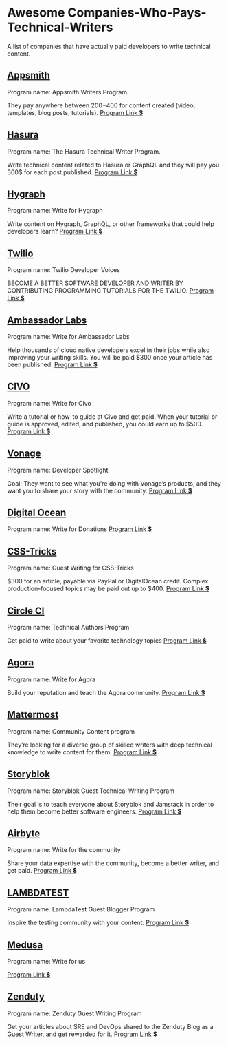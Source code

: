 # Awesome Companies-Who-Pays-Technical-Writers


A list of companies that have actually paid developers to write technical content.

## [Appsmith](https://www.appsmith.com/)
Program name: Appsmith Writers Program.

They pay anywhere between $200-$400 for content created (video, templates, blog posts, tutorials).
[Program Link 💲](https://www.appsmith.com/blog/launching-the-appsmith-writers-program?)

## [Hasura](https://hasura.io/)
Program name: The Hasura Technical Writer Program.

Write technical content related to Hasura or GraphQL and they will pay you 300$ for each post published.
[Program Link 💲](https://hasura.io/blog/the-hasura-technical-writer-program/)

## [Hygraph](https://hygraph.com/)
Program name: Write for Hygraph

Write content on Hygraph, GraphQL, or other frameworks that could help developers learn?
[Program Link 💲](https://hygraph.com/write-for-hygraph)

## [Twilio](https://www.twilio.com/)
Program name: Twilio Developer Voices

BECOME A BETTER SOFTWARE DEVELOPER AND WRITER BY CONTRIBUTING PROGRAMMING TUTORIALS FOR THE TWILIO.
[Program Link 💲](https://www.twilio.com/voices)

## [Ambassador Labs](https://www.getambassador.io/)
Program name: Write for Ambassador Labs

Help thousands of cloud native developers excel in their jobs while also improving your writing skills. 
You will be paid $300 once your article has been published.
[Program Link 💲](https://www.getambassador.io/write-for-us/)

## [CIVO](https://www.civo.com/)
Program name: Write for Civo 

Write a tutorial or how-to guide at Civo and get paid. When your tutorial or guide is approved, edited, and published, you could earn up to $500.
[Program Link 💲](https://www.civo.com/write-for-us)

## [Vonage](https://learn.vonage.com/)
Program name: Developer Spotlight

Goal: They want to see what you're doing with Vonage’s products, and they want you to share your story with the community.
[Program Link 💲](https://learn.vonage.com/spotlight/)
 
 ## [Digital Ocean](https://learn.vonage.com/)
 Program name: Write for Donations
 [Program Link 💲](https://www.digitalocean.com/community/pages/write-for-digitalocean)
 
  ## [CSS-Tricks](https://css-tricks.com/)
 Program name: Guest Writing for CSS-Tricks 
 
 $300 for an article, payable via PayPal or DigitalOcean credit. Complex production-focused topics may be paid out up to $400. 
 [Program Link 💲](https://css-tricks.com/guest-writing-for-css-tricks/)
 
 ## [Circle CI](https://circleci.com/)
 Program name: Technical Authors Program 
 
 Get paid to write about your favorite technology topics
 [Program Link 💲](https://circleci.com/blog/technical-authors-program/)
 
 ## [Agora](https://www.agora.io/en/)
 Program name: Write for Agora  
 
 Build your reputation and teach the Agora community.
 [Program Link 💲](https://www.agora.io/en/agora-content-contributors/)
 
 
## [Mattermost](https://mattermost.com/)
Program name: Community Content program

They’re looking for a diverse group of skilled writers with deep technical knowledge to write content for them.
[Program Link 💲](https://handbook.mattermost.com/contributors/contributors/ways-to-contribute/community-content-program)


## [Storyblok](https://www.storyblok.com/)
Program name: Storyblok Guest Technical Writing Program

Their goal is to teach everyone about Storyblok and Jamstack in order to help them become better software engineers.
[Program Link 💲](https://www.storyblok.com/tp/guest-writing-terms)

## [Airbyte](https://airbyte.com/)
Program name: Write for the community

Share your data expertise with the community, become a better writer, and get paid.
[Program Link 💲](https://airbyte.com/write-for-the-community)

## [LAMBDATEST](https://www.lambdatest.com/)
Program name: LambdaTest Guest Blogger Program

Inspire the testing community with your content.
[Program Link 💲](https://www.lambdatest.com/lambdatest-write-for-us)

## [Medusa](https://medusajs.com/)
Program name: Write for us

[Program Link 💲](https://medusajs.notion.site/Write-for-us-74a2bf43b4ce43eeba200382f599321a)

## [Zenduty](https://zenduty.com/)
Program name: Zenduty Guest Writing Program

Get your articles about SRE and DevOps shared to the Zenduty Blog as a Guest Writer, and get rewarded for it.
[Program Link 💲](https://zenduty.notion.site/zenduty/Zenduty-s-Guest-Writing-Program-d7ff8f7fae2b42329ded86ebb366ac0f)
